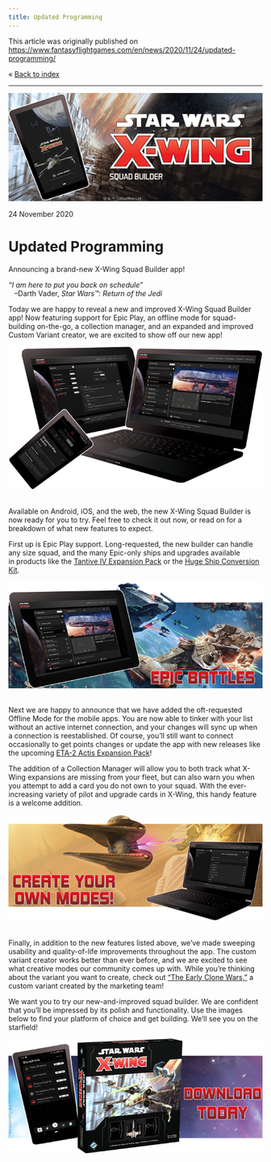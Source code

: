 ```yaml
---
title: Updated Programming
---
```


This article was originally published on https://www.fantasyflightgames.com/en/news/2020/11/24/updated-programming/

&laquo; [Back to index](../index.md)

---

![](swz01_app-launch_preview2.jpg)

24 November 2020

Updated Programming
===================

Announcing a brand-new X-Wing Squad Builder app! 

_“I am here to put you back on schedule”_  
   –Darth Vader, _Star Wars™: Return of the Jedi_ 

Today we are happy to reveal a new and improved X-Wing Squad Builder app! Now featuring support for Epic Play, an offline mode for squad-building on-the-go, a collection manager, and an expanded and improved Custom Variant creator, we are excited to show off our new app! 

![](swz01_app-image.png)  

Available on Android, iOS, and the web, the new X-Wing Squad Builder is now ready for you to try. Feel free to check it out now, or read on for a breakdown of what new features to expect. 

First up is Epic Play support. Long-requested, the new builder can handle any size squad, and the many Epic-only ships and upgrades available in products like the [Tantive IV Expansion Pack](https://www.fantasyflightgames.com/en/products/x-wing-second-edition/products/x-wing-second-edition-tantive-iv-expansion-pack/) or the [Huge Ship Conversion Kit](https://www.fantasyflightgames.com/en/products/x-wing-second-edition/products/huge-ship-conversion-kit/). 

![](swz01_app-art_image-2_1.png)  

Next we are happy to announce that we have added the oft-requested Offline Mode for the mobile apps. You are now able to tinker with your list without an active internet connection, and your changes will sync up when a connection is reestablished. Of course, you’ll still want to connect occasionally to get points changes or update the app with new releases like the upcoming [ETA-2 Actis Expansion Pack](https://www.fantasyflightgames.com/en/products/x-wing-second-edition/products/eta-2-actis-expansion-pack/)! 

The addition of a Collection Manager will allow you to both track what X-Wing expansions are missing from your fleet, but can also warn you when you attempt to add a card you do not own to your squad. With the ever-increasing variety of pilot and upgrade cards in X-Wing, this handy feature is a welcome addition. 

![](swz01_app-art_image-1_1.png)  

Finally, in addition to the new features listed above, we’ve made sweeping usability and quality-of-life improvements throughout the app. The custom variant creator works better than ever before, and we are excited to see what creative modes our community comes up with. While you’re thinking about the variant you want to create, check out [“The Early Clone Wars,”](https://squadbuilder.fantasyflightgames.com/custom-formats/import/a78bcfe9-a291-4f4e-aa0d-ba31cf208396) a custom variant created by the marketing team! 

We want you to try our new-and-improved squad builder. We are confident that you’ll be impressed by its polish and functionality. Use the images below to find your platform of choice and get building. We’ll see you on the starfield! 

![](swz01_app-art_image-4_1.png)  

[](http://community.fantasyflightgames.com/index.php?/forum/222-x-wing/)